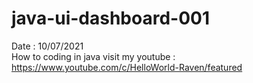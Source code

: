# java-ui-dashboard-001
Date : 10/07/2021<br/>
How to coding in java
visit my youtube : https://www.youtube.com/c/HelloWorld-Raven/featured
<br/><br/>
